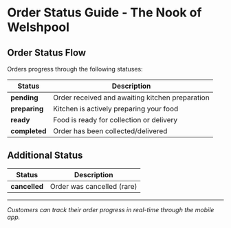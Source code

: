# Order Status Guide - The Nook of Welshpool

## Order Status Flow

Orders progress through the following statuses:

| Status | Description |
|--------|-------------|
| **pending** | Order received and awaiting kitchen preparation |
| **preparing** | Kitchen is actively preparing your food |
| **ready** | Food is ready for collection or delivery |
| **completed** | Order has been collected/delivered |

## Additional Status

| Status | Description |
|--------|-------------|
| **cancelled** | Order was cancelled (rare) |

---

*Customers can track their order progress in real-time through the mobile app.*